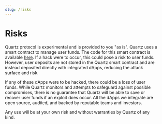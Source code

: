 ```yaml
---
slug: /risks
---
```


# Risks

Quartz protocol is experimental and is provided to you "as is". Quartz uses a smart contract to manage user funds. The code for this smart contract is available [here](https://github.com/quartz-labs/quartz-app/). If a hack were to occur, this could pose a risk to user funds. However, user deposits are not stored in the Quartz smart contract and are instead deposited directly with integrated dApps, reducing the attack surface and risk.

If any of these dApps were to be hacked, there could be a loss of user funds. While Quartz monitors and attempts to safeguard against possible compromises, there is no guarantee that Quartz will be able to save or recover user funds if an exploit does occur. All the dApps we integrate are open source, audited, and backed by reputable teams and investors.

Any use will be at your own risk and without warranties by Quartz of any kind.
